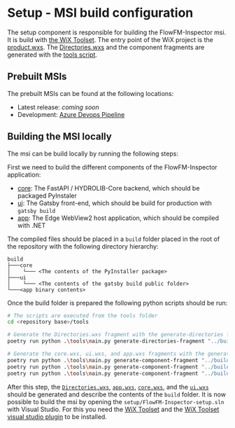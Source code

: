 # Setup - MSI build configuration

The setup component is responsible for building the FlowFM-Inspector msi. It is build
with [the WiX Toolset][WiX]. The entry point of the WiX project is the [product.wxs](FlowFM-Inspector/Product.wxs).
The [Directories.wxs](FlowFM-Inspector/Directories.wxs) and the component fragments are generated
with the [tools script](/tools/README.md). 

[WiX]: https://wixtoolset.org/

## Prebuilt MSIs

The prebuilt MSIs can be found at the following locations:

* Latest release: *coming soon*
* Development: [Azure Devops Pipeline][AzureDevOps]

[AzureDevOps]: https://dev.azure.com/mwtegelaers/FlowFM%20Inspector/_build?definitionId=34

## Building the MSI locally

The msi can be build locally by running the following steps:

First we need to build the different components of the FlowFM-Inspector application:

* [core](/core/README.md): The FastAPI / HYDROLIB-Core backend, which should be packaged PyInstaler
* [ui](/ui/README.md): The Gatsby front-end, which should be build for production with `gatsby build`
* [app](/app/README.md): The Edge WebView2 host application, which should be compiled with .NET

The compiled files should be placed in a `build` folder placed in the root of the 
repository with the following directory hierarchy:

```
build
├───core
│    └─── <The contents of the PyInstaller package>
├───ui
│    └─── <The contents of the gatsby build public folder>
└───<app binary contents>
```

Once the build folder is prepared the following python scripts should be run:

```bash
# The scripts are executed from the tools folder
cd <repository base>/tools

# Generate the Directories.wxs fragment with the generate-directories fragment:
poetry run python .\tools\main.py generate-directories-fragment "../build" --target-directory "../setup/FlowFM-Inspector" --excluded-directories "runtimes"

# Generate the core.wxs, ui.wxs, and app.wxs fragments with the generate-component-fragment command:
poetry run python .\tools\main.py generate-component-fragment "../build" "core" --included-paths "core" --target-directory "../setup/FlowFM-Inspector/Components"
poetry run python .\tools\main.py generate-component-fragment "../build" "ui" --included-paths "ui" --target-directory "../setup/FlowFM-Inspector/Components"
poetry run python .\tools\main.py generate-component-fragment "../build" "app" --included-paths "." --excluded-paths "ui" --excluded-paths "core" --excluded-paths "runtimes" --target-directory "../setup/FlowFM-Inspector/Components" --additional-component-groups-refs "app..executable" --excluded-paths "FlowFM-Inspector.exe"
```

After this step, the [`Directories.wxs`](FlowFM-Inspector/Directories.wxs), [`app.wxs`](FlowFM-Inspector/Components/app.wxs), [`core.wxs`](FlowFM-Inspector/Components/core.wxs), and the [`ui.wxs`](FlowFM-Inspector/Components/ui.wxs) should be generated and describe the contents of the `build` folder. It is now possible to build the msi by opening the `setup/FlowFM-Inspector-setup.sln` with Visual Studio. For this you need the [WiX Toolset](https://wixtoolset.org/) and the [WiX Toolset visual studio plugin](https://marketplace.visualstudio.com/items?itemName=WixToolset.WixToolsetVisualStudio2022Extension) to be installed.